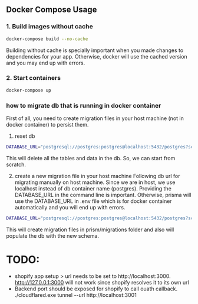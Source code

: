 
## Docker Compose Usage

### 1. Build images without cache
```bash	
docker-compose build --no-cache
```
Building without cache is specially important when you made changes to dependencies for your app. Otherwise, docker will use the cached version and you may end up with errors.

### 2. Start containers

```bash
docker-compose up
```

### how to migrate db that is running in docker container
First of all, you need to create migration files in your host machine (not in docker container) to persist them.

1. reset db
```bash
DATABASE_URL="postgresql://postgres:postgres@localhost:5432/postgres?schema=public" npx prisma migrate reset
```

This will delete all the tables and data in the db. So, we can start from scratch.

2. create a new migration file in your host machine
Following db url for migrating manually on host machine. Since we are in host, we use localhost instead of db container name (postgres).
Providing the DATABASE_URL in the command line is important. Otherwise, prisma will use the DATABASE_URL in .env file which is for docker container automatically and you will end up with errors.

```bash	
DATABASE_URL="postgresql://postgres:postgres@localhost:5432/postgres?schema=public" npx prisma migrate dev --name test-model
```

This will create migration files in prism/migrations folder and also will populate the db with the new schema.


# TODO:
- shopify app setup > url needs to be set to http://localhost:3000. http://127.0.0.1:3000 will not work since shopify resolves it to its own url
- Backend port should be exposed for shopify to call ouath callback.
./cloudflared.exe tunnel --url http://localhost:3001

